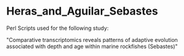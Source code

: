 # Heras_and_Aguilar_Sebastes
Perl Scripts used for the following study: 

"Comparative transcriptomics reveals patterns of adaptive evolution associated with depth and age within marine rockfishes (Sebastes)"
